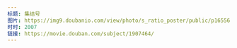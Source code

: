 ```yaml
---
标题: 集结号
图片: https://img9.doubanio.com/view/photo/s_ratio_poster/public/p1655611025.jpg
时时: 2007
链接: https://movie.douban.com/subject/1907464/
---
```

